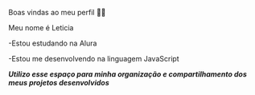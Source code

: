 Boas vindas ao meu perfil 💙💙

Meu nome é Leticia

-Estou estudando na Alura

-Estou me desenvolvendo na linguagem JavaScript

***Utilizo esse espaço para minha organização e compartilhamento dos meus projetos desenvolvidos***
